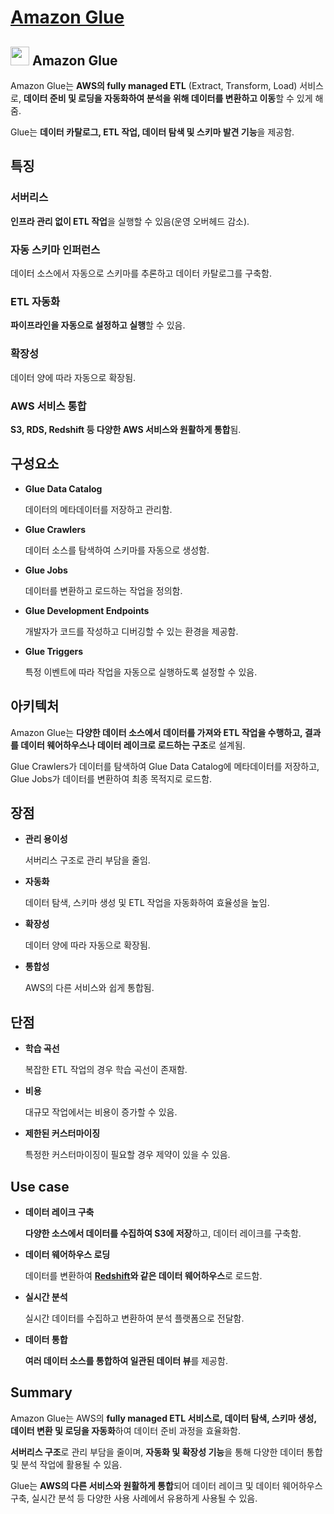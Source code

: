 # [Amazon Glue](https://docs.aws.amazon.com/ko_kr/glue/latest/dg/what-is-glue.html)

## <img src = "https://github.com/user-attachments/assets/c23b2097-c06a-44f0-8186-305e361d6e63" width = "30" height = "30"> Amazon Glue

Amazon Glue는 **AWS의 fully managed ETL** (Extract, Transform, Load) 서비스로, **데이터 준비 및 로딩을 자동화하여 분석을 위해 데이터를 변환하고 이동**할 수 있게 해줌. 

Glue는 **데이터 카탈로그, ETL 작업, 데이터 탐색 및 스키마 발견 기능**을 제공함.

## 특징

### 서버리스

**인프라 관리 없이 ETL 작업**을 실행할 수 있음(운영 오버헤드 감소).

### 자동 스키마 인퍼런스

데이터 소스에서 자동으로 스키마를 추론하고 데이터 카탈로그를 구축함.

### ETL 자동화

**파이프라인을 자동으로 설정하고 실행**할 수 있음.

### 확장성

데이터 양에 따라 자동으로 확장됨.

### AWS 서비스 통합

**S3, RDS, Redshift 등 다양한 AWS 서비스와 원활하게 통합**됨.


## 구성요소

* **Glue Data Catalog**

    데이터의 메타데이터를 저장하고 관리함.

* **Glue Crawlers**

    데이터 소스를 탐색하여 스키마를 자동으로 생성함.

* **Glue Jobs**

    데이터를 변환하고 로드하는 작업을 정의함.

* **Glue Development Endpoints**

    개발자가 코드를 작성하고 디버깅할 수 있는 환경을 제공함.

* **Glue Triggers**

    특정 이벤트에 따라 작업을 자동으로 실행하도록 설정할 수 있음.

## 아키텍처

Amazon Glue는 **다양한 데이터 소스에서 데이터를 가져와 ETL 작업을 수행하고, 결과를 데이터 웨어하우스나 데이터 레이크로 로드하는 구조**로 설계됨. 

Glue Crawlers가 데이터를 탐색하여 Glue Data Catalog에 메타데이터를 저장하고, Glue Jobs가 데이터를 변환하여 최종 목적지로 로드함.


## 장점

* **관리 용이성**

    서버리스 구조로 관리 부담을 줄임.

* **자동화**

    데이터 탐색, 스키마 생성 및 ETL 작업을 자동화하여 효율성을 높임.

* **확장성**

    데이터 양에 따라 자동으로 확장됨.

* **통합성**

    AWS의 다른 서비스와 쉽게 통합됨.


## 단점

* **학습 곡선**

    복잡한 ETL 작업의 경우 학습 곡선이 존재함.

* **비용**

    대규모 작업에서는 비용이 증가할 수 있음.

* **제한된 커스터마이징**

    특정한 커스터마이징이 필요할 경우 제약이 있을 수 있음.


## Use case

* **데이터 레이크 구축**

    **다양한 소스에서 데이터를 수집하여 S3에 저장**하고, 데이터 레이크를 구축함.

* **데이터 웨어하우스 로딩**

    데이터를 변환하여 **[Redshift](https://github.com/LeeWooJung/AWS-SAA-C03/tree/main/7.%20Database/7-11.%20Amazon%20Redshift)와 같은 데이터 웨어하우스**로 로드함.

* **실시간 분석**

    실시간 데이터를 수집하고 변환하여 분석 플랫폼으로 전달함.

* **데이터 통합**

    **여러 데이터 소스를 통합하여 일관된 데이터 뷰**를 제공함.

## Summary

Amazon Glue는 AWS의 **fully managed ETL 서비스로, 데이터 탐색, 스키마 생성, 데이터 변환 및 로딩을 자동화**하여 데이터 준비 과정을 효율화함. 

**서버리스 구조**로 관리 부담을 줄이며, **자동화 및 확장성 기능**을 통해 다양한 데이터 통합 및 분석 작업에 활용될 수 있음.

Glue는 **AWS의 다른 서비스와 원활하게 통합**되어 데이터 레이크 및 데이터 웨어하우스 구축, 실시간 분석 등 다양한 사용 사례에서 유용하게 사용될 수 있음.